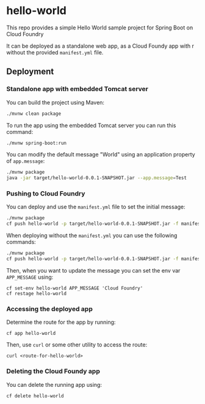 # hello-world

This repo provides a simple Hello World sample project for Spring Boot on Cloud Foundry

It can be deployed as a standalone web app, as a Cloud Foundy app with r without the provided `manifest.yml` file.

## Deployment

### Standalone app with embedded Tomcat server

You can build the project using Maven:

```bash
./mvnw clean package
```

To run the app using the embedded Tomcat server you can run this command:

```bash
./mvnw spring-boot:run
```

You can modify the default message "World" using an application property of `app.message`:

```bash
./mvnw package  
java -jar target/hello-world-0.0.1-SNAPSHOT.jar --app.message=Test
```

### Pushing to Cloud Foundry

You can deploy and use the `manifest.yml` file to set the initial message:

```bash
./mvnw package  
cf push hello-world -p target/hello-world-0.0.1-SNAPSHOT.jar -f manifest.yml --random-route
```

When deploying without the `manifest.yml` you can use the following commands:

```bash
./mvnw package  
cf push hello-world -p target/hello-world-0.0.1-SNAPSHOT.jar -f manifest.yml --random-route
```

Then, when you want to update the message you can set the env var `APP_MESSAGE` using:

```
cf set-env hello-world APP_MESSAGE 'Cloud Foundry'
cf restage hello-world
```

### Accessing the deployed app

Determine the route for the app by running:

```
cf app hello-world
```

Then, use `curl` or some other utility to access the route:

```
curl <route-for-hello-world>
```

### Deleting the Cloud Foundy app

You can delete the running app using:

```
cf delete hello-world
```
